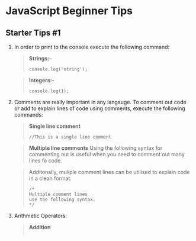 # JavaScript Beginner Tips

## Starter Tips #1
1. In order to print to the console execute the following command:

    >**Strings:-**
    >```
    >console.log('string');
    >```

    >**Integers:-**
    >```
    >console.log(1);
    >```

2. Comments are really important in any langauge. To comment out code or add to explain lines of code using comments, execute the following commands:

    >**Single line comment**
    >```
    >//This is a single line comment
    >```

    >**Multiple line comments**
    > Using the following syntax for commenting out is useful when you need to comment out many lines fo code.
    
    >Additonally, muliple comment lines can be utilised to explain code in a clean format.
    >```
    >/*
    >Multiple comment lines
    >use the following syntax.
    >*/
    >```

3. Arithmetic Operators:

    >**Addition**
    >```
    >
    >```